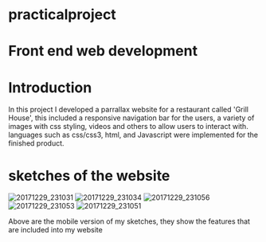 # practicalproject 
# Front end web development 

# Introduction
 In this project I developed a parrallax website for a restaurant called 'Grill House', this included a responsive navigation bar for the users, a variety of images with css styling, videos and others to allow users to interact with. languages such as css/css3, html, and Javascript were implemented for the finished product. 
# sketches of the website

![20171229_231031](https://user-images.githubusercontent.com/18016581/34449298-c23c4178-ecee-11e7-9acf-15138de2fa2c.jpg)
![20171229_231034](https://user-images.githubusercontent.com/18016581/34449305-e341e38c-ecee-11e7-81a9-e1197d266d60.jpg)
![20171229_231056](https://user-images.githubusercontent.com/18016581/34449325-02dc14a6-ecef-11e7-84f0-2b5af651a882.jpg)
![20171229_231053](https://user-images.githubusercontent.com/18016581/34449349-2131be06-ecef-11e7-9fcd-d5f8765229fc.jpg)
![20171229_231051](https://user-images.githubusercontent.com/18016581/34449368-34dee712-ecef-11e7-948b-57a6b5dd9bfe.jpg)

Above are the mobile version of my sketches, they show the features that are included into my website

